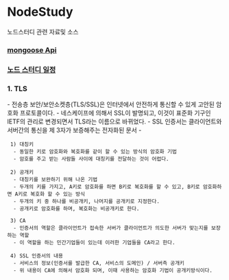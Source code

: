 # NodeStudy
노드스터디 관련 자료및 소스
<br>

<h3><a href='http://mongoosejs.com/docs/api.html'>
mongoose Api
</a></h3>

<h3><a href='https://docs.google.com/spreadsheets/d/1x8vaTVmiGJVnr3DELGdirAfYsG_HYawYYvVPfKd_T5U/pubhtml?gid=0&single=true'>
노드 스터디 일정
</a></h3>

<h3>1. TLS</h3>
	 - 전송층 보안/보안소켓층(TLS/SSL)은 인터넷에서 안전하게 통신할 수 있게 고안된 암호화 프로토콜이다.
	 - 네스케이프에 의해서 SSL이 발명되고, 이것이 표준화 기구인 IETF의 관리로 변경되면서 TLS라는 이름으로 바뀌었다.
	 - SSL 인증서는 클라이언트와 서버간의 통신을 제 3자가 보증해주는 전자화된 문서
	 - 
	 
	 1) 대칭키
	  - 동일한 키로 암호화와 복호화를 같이 할 수 있는 방식의 암호화 기법
	  - 암호를 주고 받는 사람들 사이에 대칭키를 전달하는 것이 어렵다.

	 2) 공개키
	  - 대칭키를 보완하기 위해 나온 기법
	  - 두개의 키를 가지고, A키로 암호화를 하면 B키로 복호화를 할 수 있고, B키로 암호화하면 A키로 복호화 할 수 있는 방식
	  - 두개의 키 중 하나를 비공개키, 나머지를 공개키로 지정한다.
	  - 공개키로 암호화를 하며, 복호화는 비공개키로 한다.

	 3) CA
	  - 인증서의 역할은 클라이언트가 접속한 서버가 클라이언트가 의도한 서버가 맞는지를 보장하는 역할
	  - 이 역할을 하는 민간기업들이 있는데 이러한 기업들을 CA라고 한다.

	 4) SSL 인증서의 내용
	  - 서비스의 정보(인증서를 발급한 CA, 서비스의 도메인) / 서버측 공개키
	  - 위 내용이 CA에 의해서 암호화 되며, 이때 사용하는 암호화 기법이 공개키방식이다. 
